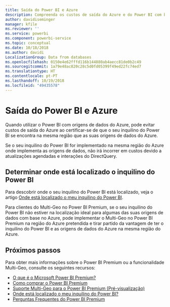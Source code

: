 ```yaml
---
title: Saída do Power BI e Azure
description: Compreenda os custos de saída do Azure e do Power BI com base na localização do inquilino e no Power BI Premium
author: davidiseminger
manager: kfile
ms.reviewer: ''
ms.service: powerbi
ms.component: powerbi-service
ms.topic: conceptual
ms.date: 10/18/2018
ms.author: davidi
LocalizationGroup: Data from databases
ms.openlocfilehash: 0150e4e62fffd116b144880ab4aecc81de0b2c49
ms.sourcegitcommit: 1a79e48ac820c28c5d0fd05399f49ed22fc74ed7
ms.translationtype: HT
ms.contentlocale: pt-PT
ms.lasthandoff: 10/19/2018
ms.locfileid: "49435578"
---
```

# <a name="power-bi-and-azure-egress"></a>Saída do Power BI e Azure

Quando utilizar o Power BI com origens de dados do Azure, pode evitar custos de saída do Azure ao certificar-se de que o seu inquilino do Power BI se encontra na mesma região que as suas origens de dados do Azure.

Se o seu inquilino do Power BI for implementado na mesma região do Azure onde implementa as origens de dados, não irá incorrer em custos devido a atualizações agendadas e interações do DirectQuery. 

## <a name="determining-where-your-power-bi-tenant-is-located"></a>Determinar onde está localizado o inquilino do Power BI

Para descobrir onde o seu inquilino do Power BI está localizado, veja o artigo [Onde está localizado o meu inquilino do Power BI](service-admin-where-is-my-tenant-located.md).

Para clientes do Multi-Geo no Power BI Premium, se o seu inquilino do Power BI não estiver na localização ideal para algumas das suas origens de dados com base no Azure, pode implementar o Multi-Geo no Power BI Premium na região do Azure pretendida e tirar partido da vantagem de ter o inquilino do Power BI e as origens de dados do Azure na mesma região do Azure.

## <a name="next-steps"></a>Próximos passos

Para obter mais informações sobre o Power BI Premium ou a funcionalidade Multi-Geo, consulte os seguintes recursos:

* [O que é o Microsoft Power BI Premium?](service-premium.md)
* [Como comprar o Power BI Premium](service-admin-premium-purchase.md)
* [Suporte Multi-Geo para o Power BI Premium (Pré-visualização)](service-admin-premium-multi-geo.md)
* [Onde está localizado o meu inquilino do Power BI?](service-admin-where-is-my-tenant-located.md)
* [Perguntas Frequentes do Power BI Premium](service-premium-faq.md)


